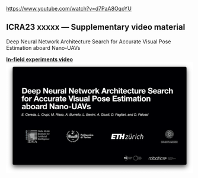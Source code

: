 https://www.youtube.com/watch?v=d7PaA8OqoYU

## ICRA23 xxxxx — Supplementary video material

Deep Neural Network Architecture Search for Accurate Visual Pose Estimation aboard Nano-UAVs

<!--
### Authors
Elia Cereda<sup>1</sup>,
Stefano Bonato<sup>1</sup>,
Mirko Nava<sup>1</sup>,
Alessandro Giusti<sup>1</sup>,
and Daniele Palossi<sup>1,2</sup>

<sup>1 </sup>Dalle Molle Institute for Artificial Intelligence (IDSIA), USI and SUPSI, Switzerland.<br>
<sup>2 </sup>Integrated Systems Laboratory (IIS) of ETH Zürich, Switzerland.<br>
-->

<!--
### Reference
E. Cereda _et al._, ‘Vision-State Fusion: Improving Deep Neural Networks for Autonomous Robotics’, _IEEE Robotics and Automation Letters (RA-L)_, 2022 — **Under review**
-->

<a href="https://www.youtube.com/watch?v=d7PaA8OqoYU">
  <b>In-field experiments video</b>
  <br>
  <img src="images/video_cover.png" alt="In-field experiments video" width="800">  
</a>
